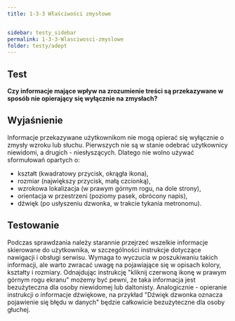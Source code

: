 ```yaml
---
title: 1-3-3 Właściwości zmysłowe


sidebar: testy_sidebar
permalink: 1-3-3-Wlasciwosci-zmyslowe
folder: testy/adept
---
```


## Test
**Czy informacje mające wpływ na zrozumienie treści są przekazywane w sposób nie opierający się wyłącznie na zmysłach?**

## Wyjaśnienie
Informacje przekazywane użytkownikom nie mogą opierać się wyłącznie o zmysły wzroku lub słuchu. Pierwszych nie są w stanie odebrać użytkownicy niewidomi, a drugich - niesłyszących. Dlatego nie wolno używać sformułowań opartych o:
-	kształt (kwadratowy przycisk, okrągła ikona),
-	rozmiar (największy przycisk, małą czcionką),
-	wzrokowa lokalizacja (w prawym górnym rogu, na dole strony),
-	orientacja w przestrzeni (poziomy pasek, obrócony napis),
-	dźwięk (po usłyszeniu dzwonka, w trakcie tykania metronomu).

## Testowanie
Podczas sprawdzania należy starannie przejrzeć wszelkie informacje skierowane do użytkownika, w szczególności instrukcje dotyczące nawigacji i obsługi serwisu. Wymaga to wyczucia w poszukiwaniu takich informacji, ale warto zwracać uwagę na pojawiające się w opisach kolory, kształty i rozmiary. Odnajdując instrukcję "kliknij czerwoną ikonę w prawym górnym rogu ekranu" możemy być pewni, że taka informacja jest bezużyteczna dla osoby niewidomej lub daltonisty. Analogicznie - opieranie instrukcji o informacje dźwiękowe, na przykład "Dźwięk dzwonka oznacza pojawienie się błędu w danych" będzie całkowicie bezużyteczne dla osoby głuchej.
